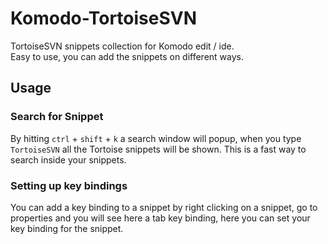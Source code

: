 # Komodo-TortoiseSVN
TortoiseSVN snippets collection for Komodo edit / ide.   
Easy to use, you can add the snippets on different ways.

## Usage
### Search for Snippet
By hitting `ctrl` + `shift` + `k` a search window will popup, when you type `TortoiseSVN` all the Tortoise snippets will be shown.
This is a fast way to search inside your snippets.

### Setting up key bindings
You can add a key binding to a snippet by right clicking on a snippet, go to properties and you will see here a tab key binding,
here you can set your key binding for the snippet.